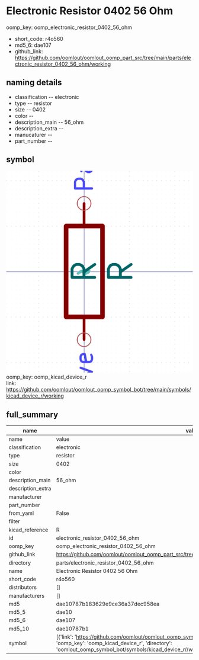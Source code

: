 # Electronic Resistor 0402 56 Ohm
oomp_key: oomp_electronic_resistor_0402_56_ohm 

  
* short_code: r4o560
* md5_6: dae107  
* github_link: https://github.com/oomlout/oomlout_oomp_part_src/tree/main/parts/electronic_resistor_0402_56_ohm/working  
## naming details
* classification -- electronic
* type -- resistor
* size -- 0402
* color -- 
* description_main -- 56_ohm
* description_extra -- 
* manucaturer -- 
* part_number -- 



## symbol

![](symbol/0/working/working_600.png)  
oomp_key: oomp_kicad_device_r  
link: https://github.com/oomlout/oomlout_oomp_symbol_bot/tree/main/symbols/kicad_device_r/working  


## full_summary
| name | value | 
| --- | --- | 
| name | value | 
| classification | electronic | 
| type | resistor | 
| size | 0402 | 
| color |  | 
| description_main | 56_ohm | 
| description_extra |  | 
| manufacturer |  | 
| part_number |  | 
| from_yaml | False | 
| filter |  | 
| kicad_reference | R | 
| id | electronic_resistor_0402_56_ohm | 
| oomp_key | oomp_electronic_resistor_0402_56_ohm | 
| github_link | https://github.com/oomlout/oomlout_oomp_part_src/tree/main/parts/electronic_resistor_0402_56_ohm/working | 
| directory | parts/electronic_resistor_0402_56_ohm | 
| name | Electronic Resistor 0402 56 Ohm | 
| short_code | r4o560 | 
| distributors | [] | 
| manufacturers | [] | 
| md5 | dae10787b183629e9ce36a37dec958ea | 
| md5_5 | dae10 | 
| md5_6 | dae107 | 
| md5_10 | dae10787b1 | 
| symbol | [{'link': 'https://github.com/oomlout/oomlout_oomp_symbol_bot/tree/main/symbols/kicad_device_r', 'oomp_key': 'oomp_kicad_device_r', 'directory': 'oomlout_oomp_symbol_bot/symbols/kicad_device_r//working/working.kicad_sym'}] | 
